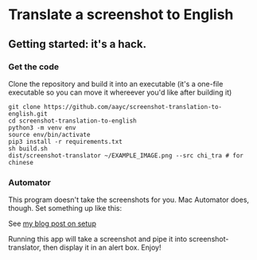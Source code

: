 # Translate a screenshot to English

## Getting started: it's a hack.

### Get the code
Clone the repository and build it into an executable (it's a one-file executable so you can move it whereever you'd like after building it)

```
git clone https://github.com/aayc/screenshot-translation-to-english.git
cd screenshot-translation-to-english
python3 -m venv env
source env/bin/activate
pip3 install -r requirements.txt
sh build.sh
dist/screenshot-translator ~/EXAMPLE_IMAGE.png --src chi_tra # for chinese
```

### Automator
This program doesn't take the screenshots for you.  Mac Automator does, though.  Set something up like this:

See [my blog post on setup](https://aaronchan.dev/blog/diy-screenshot-translator)

Running this app will take a screenshot and pipe it into screenshot-translator, then display it in an alert box.  Enjoy!
